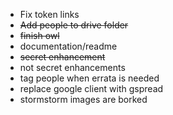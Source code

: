 - Fix token links
- ~~Add people to drive folder~~
- ~~finish owl~~
- documentation/readme
- ~~secret enhancement~~
- not secret enhancements
- tag people when errata is needed
- replace google client with gspread
- stormstorm images are borked
